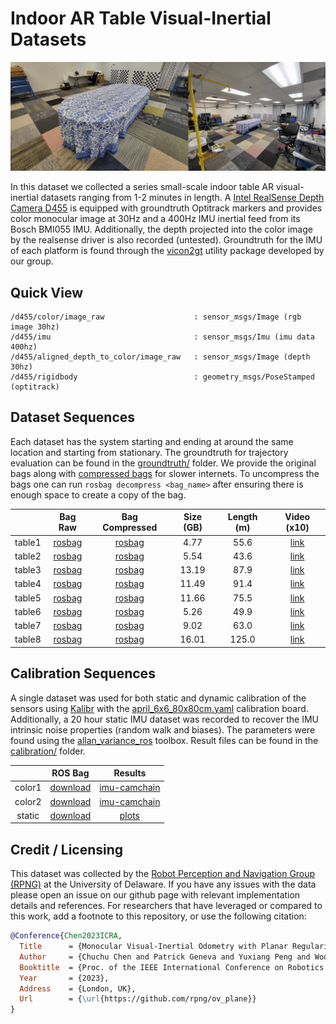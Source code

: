 
# Indoor AR Table Visual-Inertial Datasets


![](d455_drivers/img/merged_overview.jpg)


In this dataset we collected a series small-scale indoor table AR visual-inertial datasets ranging from 1-2 minutes in length.
A [Intel RealSense Depth Camera D455](https://www.intelrealsense.com/depth-camera-d455/) is equipped with groundtruth Optitrack markers and provides color monocular image at 30Hz and a 400Hz IMU inertial feed from its Bosch BMI055 IMU.
Additionally, the depth projected into the color image by the realsense driver is also recorded (untested).
Groundtruth for the IMU of each platform is found through the [vicon2gt](https://github.com/rpng/vicon2gt) utility package developed by our group.


## Quick View

```
/d455/color/image_raw                    : sensor_msgs/Image (rgb image 30hz)
/d455/imu                                : sensor_msgs/Imu (imu data 400hz)
/d455/aligned_depth_to_color/image_raw   : sensor_msgs/Image (depth 30hz)
/d455/rigidbody                          : geometry_msgs/PoseStamped (optitrack)
```


## Dataset Sequences

Each dataset has the system starting and ending at around the same location and starting from stationary.
The groundtruth for trajectory evaluation can be found in the [groundtruth/](groundtruth/) folder.
We provide the original bags along with [compressed bags](http://wiki.ros.org/rosbag/Commandline#compress) for slower internets.
To uncompress the bags one can run `rosbag decompress <bag_name>` after ensuring there is enough space to create a copy of the bag.


|        | Bag Raw | Bag Compressed | Size (GB) | Length (m) | Video (x10) |
|:------:|:-------:|:-------:|:-----:|:-----:|:-----:|
| table1 | [rosbag](https://drive.google.com/file/d/1qpjOQQYB8rvozTTbGBvuWjiat9MlDaMi/view?usp=sharing) | [rosbag](https://drive.google.com/file/d/1MOuSIzb0ZERQ-uIvXHcpDab9kw-oFfu1/view?usp=sharing) | 4.77 | 55.6 | [link](ReadMe_Videos.md#table_01) |
| table2 | [rosbag](https://drive.google.com/file/d/1RBt8xYDsegtRiY5gKVyg9WPhecVvdXqn/view?usp=sharing) | [rosbag](https://drive.google.com/file/d/1Fn8g41J_5QCtlmJ7i7dKRJC6PfhSIX9t/view?usp=sharing) | 5.54 | 43.6 | [link](ReadMe_Videos.md#table_02) |
| table3 | [rosbag](https://drive.google.com/file/d/1_uLTYC3i2b1tx85OpGlqecxXgaO7BDT_/view?usp=sharing) | [rosbag](https://drive.google.com/file/d/1LdiXvMm4_G2JEvERdoSeXdalgYsXgdg4/view?usp=sharing) | 13.19 | 87.9 | [link](ReadMe_Videos.md#table_03) |
| table4 | [rosbag](https://drive.google.com/file/d/1nYno_ttjGHwCQoxgV5SisVTc19Cb5O5c/view?usp=sharing) | [rosbag](https://drive.google.com/file/d/1Rm0PAHZwMSP80jMxRZEjQTN2lmHPfnYn/view?usp=sharing) | 11.49 | 91.4 | [link](ReadMe_Videos.md#table_04) |
| table5 | [rosbag](https://drive.google.com/file/d/1CjkGfSCD_hWAidKsJ7edhuWQg7CyGa3U/view?usp=sharing) | [rosbag](https://drive.google.com/file/d/1lNZbxAWjRL1o2WJ29vEWO4-xGpiRDMPW/view?usp=sharing) | 11.66 | 75.5 | [link](ReadMe_Videos.md#table_05) |
| table6 | [rosbag](https://drive.google.com/file/d/1FAGk7ZjRKDTkf-lhW3sb4EPj6SsUhyeQ/view?usp=sharing) | [rosbag](https://drive.google.com/file/d/1nSO4nEBQrym4sKbi83jWwqa86vtrwG8Y/view?usp=sharing) | 5.26 | 49.9 | [link](ReadMe_Videos.md#table_06) |
| table7 | [rosbag](https://drive.google.com/file/d/1yWZGo6N0qlP_fHMIsr0jayRP3tXCO54U/view?usp=sharing) | [rosbag](https://drive.google.com/file/d/1qc7mxwsr0Oi5ndXV9OqDSSqJEOBG1-UT/view?usp=sharing) | 9.02 | 63.0 | [link](ReadMe_Videos.md#table_07) |
| table8 | [rosbag](https://drive.google.com/file/d/1pIz9owK4PvIkL_1t6eTZwGMrsLNpHBwa/view?usp=sharing) | [rosbag](https://drive.google.com/file/d/1pqzYuywgg59KHDcemn5MMNnQRwjO_-ey/view?usp=sharing) | 16.01 | 125.0 | [link](ReadMe_Videos.md#table_08) |



## Calibration Sequences

A single dataset was used for both static and dynamic calibration of the sensors using [Kalibr](https://github.com/ethz-asl/kalibr) with the [april_6x6_80x80cm.yaml](https://drive.google.com/file/d/1aQv0gA_nOOfqYC6_AMskRupcxSZ8GdY0/view?usp=sharing) calibration board.
Additionally, a 20 hour static IMU dataset was recorded to recover the IMU intrinsic noise properties (random walk and biases).
The parameters were found using the [allan_variance_ros](https://github.com/ori-drs/allan_variance_ros) toolbox.
Result files can be found in the [calibration/](calibration/) folder.

|         | ROS Bag | Results |
|:-------:|:-------:|:-------:|
| color1 | [download](https://drive.google.com/file/d/1cmtc24e_W6PFNoviXMbDKId1IwDxpS3O/view?usp=sharing) | [imu-camchain](calibration/kalibr_color_0_imu/) |
| color2 | [download](https://drive.google.com/file/d/1rqIalEzM930WFUJ0jUZjpoh3LN5wjGS7/view?usp=sharing) | [imu-camchain](calibration/kalibr_color_1_imu/) |
| static  | [download](https://drive.google.com/file/d/1hrEO5vq81mvO_lZ_FLU2KOm0bSxQQRQr/view?usp=sharing) | [plots](calibration/imu/) |




## Credit / Licensing


This dataset was collected by the [Robot Perception and Navigation Group (RPNG)](https://sites.udel.edu/robot/) at the
University of Delaware. If you have any issues with the data please open an issue on our github page with relevant
implementation details and references. For researchers that have leveraged or compared to this work, add a footnote to this repository, or use the following citation:


```bibtex
@Conference{Chen2023ICRA,
  Title      = {Monocular Visual-Inertial Odometry with Planar Regularities},
  Author     = {Chuchu Chen and Patrick Geneva and Yuxiang Peng and Woosik Lee and Guoquan Huang},
  Booktitle  = {Proc. of the IEEE International Conference on Robotics and Automation},
  Year       = {2023},
  Address    = {London, UK},
  Url        = {\url{https://github.com/rpng/ov_plane}}
}
```

